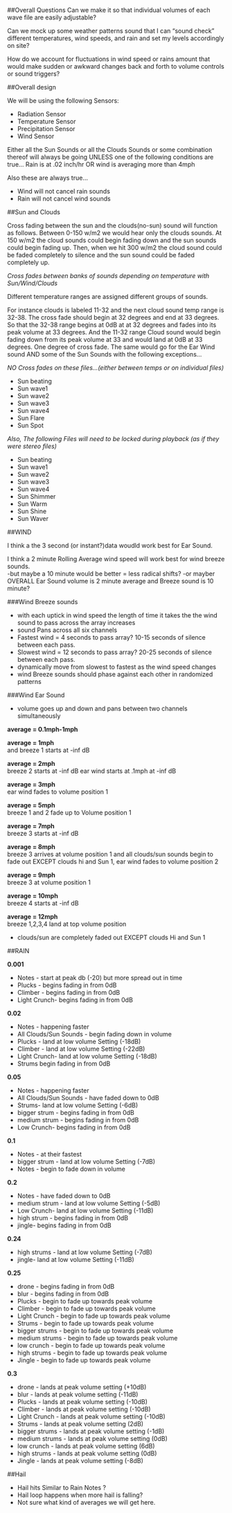 ##Overall Questions
Can we make it so that individual volumes of each wave file are easily adjustable?

Can we mock up some weather patterns sound that I can “sound check” different temperatures, wind speeds, and rain and set my levels accordingly on site?

How do we account for fluctuations in wind speed or rains amount that would make sudden or awkward changes back and forth to volume controls or sound triggers?


##Overall design

We will be using the following Sensors:
* Radiation Sensor
* Temperature Sensor
* Precipitation Sensor
* Wind Sensor

Either all the Sun Sounds or all the  Clouds Sounds or some combination thereof will always be going UNLESS one of the following conditions are true…
Rain is at .02 inch/hr OR wind is averaging more than 4mph

Also these are always true…
* Wind will not cancel rain sounds
* Rain will not cancel wind sounds


##Sun and Clouds

Cross fading between the sun and the clouds(no-sun) sound will function as follows. Between 0-150 w/m2 we would hear only the clouds sounds. At 150 w/m2 the cloud sounds could begin fading down and the sun sounds could begin fading up.  Then, when we hit 300 w/m2 the cloud sound could be faded completely to silence and the sun sound could be faded completely up.  

_Cross fades between banks of sounds depending on temperature with Sun/Wind/Clouds_

Different temperature ranges are assigned different groups of sounds.  

For instance clouds is labeled 11-32 and the next cloud sound temp range is 32-38.  The cross fade should begin at 32 degrees  and end at 33 degrees.  So that the 32-38 range begins at 0dB at at 32 degrees and fades into its peak volume at 33 degrees.    And the 11-32 range Cloud sound would begin fading down from its peak volume at 33 and would land at 0dB at 33 degrees.  One degree of cross fade.    The same would go for the Ear Wind sound AND some of the Sun Sounds with the following exceptions…

_NO Cross fades on these files...(either between temps or on individual files)_
* Sun beating
* Sun wave1
* Sun wave2
* Sun wave3
* Sun wave4
* Sun Flare
* Sun Spot
 

_Also, The following Files will need to be locked during playback (as if they were stereo files)_
 * Sun beating
 * Sun wave1
 * Sun wave2
 * Sun wave3
 * Sun wave4
 * Sun Shimmer
 * Sun Warm
 * Sun Shine
 * Sun Waver


##WIND

I think a the 3 second (or instant?)data woudld work best for Ear Sound.


I think a 2 minute Rolling Average wind speed will work best for wind breeze sounds.<br/>
-but maybe a 10 minute would be better = less radical shifts?
-or mayber OVERALL Ear Sound volume is 2 minute average and Breeze sound is 10 minute?

###Wind Breeze sounds
* with each uptick in wind speed the length of time it takes the the wind sound to pass across the array increases
* sound Pans across all six channels
* Fastest wind = 4 seconds to pass array?  10-15 seconds of silence between each pass.
* Slowest wind = 12 seconds to pass array?  20-25 seconds of silence between each pass.
* dynamically move from slowest to fastest as the wind speed changes
* wind Breeze sounds should phase against each other in randomized patterns

###Wind Ear Sound
* volume goes up and down and pans between two channels simultaneously


**average = 0.1mph-1mph**<br/>

**average = 1mph**<br/>
 and breeze 1 starts at -inf dB

**average = 2mph**<br/>
breeze 2 starts at -inf dB
ear wind starts at .1mph at -inf dB

**average = 3mph**<br/>
ear wind fades to volume position 1

**average = 5mph**<br/>
breeze 1 and 2 fade up to Volume position 1 

**average = 7mph**<br/>
breeze 3 starts at -inf dB

**average = 8mph**<br/>
breeze 3 arrives at volume position 1 and all clouds/sun sounds begin to fade out EXCEPT clouds hi and Sun 1,
ear wind fades to volume position 2

**average = 9mph**<br/>
breeze 3 at volume position 1

**average = 10mph**<br/>
breeze 4 starts at -inf dB

**average = 12mph**<br/>
breeze 1,2,3,4 land at top volume position  
 - clouds/sun are completely faded out EXCEPT clouds Hi and Sun 1 

##RAIN

**0.001**
* Notes - start at peak db (-20)  but more spread out in time
* Plucks - begins fading in from 0dB
* Climber - begins fading in from 0dB
* Light Crunch- begins fading in from 0dB

**0.02**
* Notes - happening faster
* All Clouds/Sun Sounds - begin fading down in volume
* Plucks - land at low volume Setting (-18dB)
* Climber - land at low volume Setting (-22dB)
* Light Crunch- land at low volume Setting (-18dB)
* Strums begin fading in from 0dB 

**0.05**
* Notes - happening faster
* All Clouds/Sun Sounds - have faded down to 0dB
* Strums- land at low volume Setting (-6dB)
* bigger strum - begins fading in from 0dB
* medium strum - begins fading in from 0dB
* Low Crunch- begins fading in from 0dB

**0.1**
* Notes - at their fastest
* bigger strum - land at low volume Setting (-7dB)
* Notes - begin to fade down in volume

**0.2**
* Notes - have faded down to 0dB
* medium strum - land at low volume Setting (-5dB)
* Low Crunch- land at low volume Setting (-11dB)
* high strum - begins fading in from 0dB
* jingle- begins fading in from 0dB

**0.24**
* high strums - land at low volume Setting (-7dB)
* jingle- land at low volume Setting (-11dB)

**0.25**
* drone - begins fading in from 0dB
* blur - begins fading in from 0dB
* Plucks - begin to fade up towards peak volume
* Climber - begin to fade up towards peak volume
* Light Crunch - begin to fade up towards peak volume
* Strums - begin to fade up towards peak volume
* bigger strums - begin to fade up towards peak volume
* medium strums - begin to fade up towards peak volume
* low crunch - begin to fade up towards peak volume
* high strums - begin to fade up towards peak volume
* Jingle - begin to fade up towards peak volume


**0.3**
* drone - lands at peak volume setting (+10dB)
* blur -  lands at peak volume setting (-11dB)
* Plucks -  lands at peak volume setting (-10dB)
* Climber - lands at peak volume setting (-10dB)
* Light Crunch -  lands at peak volume setting (-10dB)
* Strums -  lands at peak volume setting (2dB)
* bigger strums -  lands at peak volume setting (-1dB)
* medium strums -  lands at peak volume setting (0dB)
* low crunch -  lands at peak volume setting (6dB)
* high strums -  lands at peak volume setting (0dB)
* Jingle -  lands at peak volume setting (-8dB)

##Hail
* Hail hits Similar to Rain Notes ?
* Hail loop happens when more hail is falling?  
* Not sure what kind of averages we will get here.

